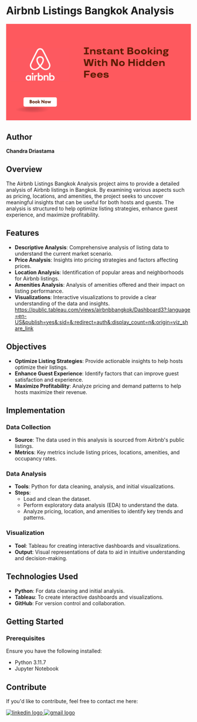 # Airbnb Listings Bangkok Analysis
![Airbnb Listings Bangkok](https://github.com/chandra879012/Airbnb-Capstone-project-2/blob/main/Orange%20Simple%20Vacation%20Instant%20Booking%20Application%20Facebook%20Ad.png)

## Author
**Chandra Driastama**

## Overview

The Airbnb Listings Bangkok Analysis project aims to provide a detailed analysis of Airbnb listings in Bangkok. By examining various aspects such as pricing, locations, and amenities, the project seeks to uncover meaningful insights that can be useful for both hosts and guests. The analysis is structured to help optimize listing strategies, enhance guest experience, and maximize profitability.

## Features

- **Descriptive Analysis**: Comprehensive analysis of listing data to understand the current market scenario.
- **Price Analysis**: Insights into pricing strategies and factors affecting prices.
- **Location Analysis**: Identification of popular areas and neighborhoods for Airbnb listings.
- **Amenities Analysis**: Analysis of amenities offered and their impact on listing performance.
- **Visualizations**: Interactive visualizations to provide a clear understanding of the data and insights.
  https://public.tableau.com/views/airbnbbangkok/Dashboard3?:language=en-US&publish=yes&:sid=&:redirect=auth&:display_count=n&:origin=viz_share_link

## Objectives

- **Optimize Listing Strategies**: Provide actionable insights to help hosts optimize their listings.
- **Enhance Guest Experience**: Identify factors that can improve guest satisfaction and experience.
- **Maximize Profitability**: Analyze pricing and demand patterns to help hosts maximize their revenue.

## Implementation

### Data Collection
- **Source**: The data used in this analysis is sourced from Airbnb's public listings.
- **Metrics**: Key metrics include listing prices, locations, amenities, and occupancy rates.

### Data Analysis
- **Tools**: Python for data cleaning, analysis, and initial visualizations.
- **Steps**:
  - Load and clean the dataset.
  - Perform exploratory data analysis (EDA) to understand the data.
  - Analyze pricing, location, and amenities to identify key trends and patterns.

### Visualization
- **Tool**: Tableau for creating interactive dashboards and visualizations.
- **Output**: Visual representations of data to aid in intuitive understanding and decision-making.

## Technologies Used

- **Python**: For data cleaning and initial analysis.
- **Tableau**: To create interactive dashboards and visualizations.
- **GitHub**: For version control and collaboration.

## Getting Started

### Prerequisites

Ensure you have the following installed:
- Python 3.11.7
- Jupyter Notebook

## Contribute

If you'd like to contribute, feel free to contact me here:

<a href="https://www.linkedin.com/in/chandra-driastama-65b204217/" target="_blank">
    <img src="https://raw.githubusercontent.com/maurodesouza/profile-readme-generator/master/src/assets/icons/social/linkedin/default.svg" width="52" height="40" alt="linkedin logo"/>
  </a>
  <a href="mailto:chandradriastama@gmail.com" target="_blank">
    <img src="https://raw.githubusercontent.com/maurodesouza/profile-readme-generator/master/src/assets/icons/social/gmail/default.svg"  width="52" height="40" alt="gmail logo"/>
  </a>
